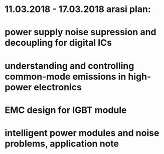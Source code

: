 # 11.03.2018 - 17.03.2018 arasi plan:
# power supply noise supression and decoupling for digital ICs
# understanding and controlling common-mode emissions in high-power electronics
# EMC design for IGBT module
# intelligent power modules and noise problems, application note

